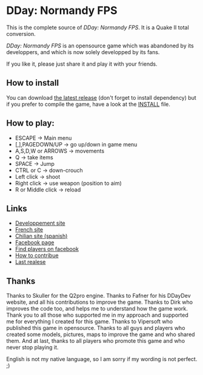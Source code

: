 DDay: Normandy FPS
==================
This is the complete source of _DDay: Normandy FPS_. It is a Quake II total conversion.

_DDay: Normandy FPS_ is an opensource game which was abandoned by its developpers, and which is now solely developped by its fans.

If you like it, please just share it and play it with your friends.


How to install
--------------
You can download [the latest release](https://github.com/PowaBanga/DDaynormandyFPS/releases/latest) (don't forget to install dependency) but if you prefer to compile the game, have a look at the [INSTALL](INSTALL.md) file.


How to play:
------------
 * ESCAPE -> Main menu
 * [,],PAGEDOWN/UP -> go up/down in game menu
 * A,S,D,W or ARROWS  -> movements
 * Q -> take items
 * SPACE -> Jump
 * CTRL or C -> down-crouch
 * Left click -> shoot
 * Right click -> use weapon (position to aim)
 * R or Middle click -> reload

Links
------
 * [Developpement site](http://ddaydev.com/)
 * [French site](http://ddaynormandy.keumforum.com/)
 * [Chilian site (spanish)](http://ddaychile.com/)
 * [Facebook page](https://www.facebook.com/ddaynormandyquake2)
 * [Find players on facebook](https://www.facebook.com/groups/ddaynormandy)
 * [How to contribue](https://github.com/PowaBanga/DDaynormandyFPS/wiki/How-to-contribue)
 * [Last realese](https://github.com/PowaBanga/DDaynormandyFPS/releases/latest)


Thanks
-------

Thanks to Skuller for the Q2pro engine. Thanks to Fafner for his DDayDev website, and all his contributions to improve the game. Thanks to Dirk who improves the code too, and helps me to understand how the game work. Thank you to all those who supported me in my approach and supported me for everything I created for this game. Thanks to Vipersoft who published this game in opensource. Thanks to all guys and players who created some models, pictures, maps to improve the game and who shared them. And at last, thanks to all players who promote this game and who never stop playing it.

English is not my native language, so I am sorry if my wording is not perfect. ;)
